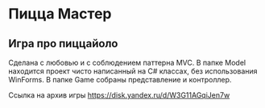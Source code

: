 # Пицца Мастер
## Игра про пиццайоло
Сделана с любовью и с соблюдением паттерна MVC. В папке Model находится проект чисто написанный на C# классах, без использования WinForms. В папке Game собраны представление и контроллер.

Ссылка на архив игры https://disk.yandex.ru/d/W3G11AGqiJen7w
